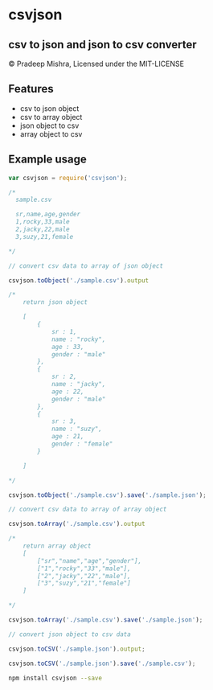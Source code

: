 csvjson
=======

csv to json and json to csv converter
-------------------------------------

&copy; Pradeep Mishra, Licensed under the MIT-LICENSE



Features
--------

* csv to json object
* csv to array object
* json object to csv
* array object to csv
 


Example usage
-------------

```javascript
var csvjson = require('csvjson');

/*
  sample.csv

  sr,name,age,gender
  1,rocky,33,male
  2,jacky,22,male
  3,suzy,21,female

*/

// convert csv data to array of json object 

csvjson.toObject('./sample.csv').output

/*
	return json object

	[
		{
			sr : 1,
			name : "rocky",
			age : 33,
			gender : "male"
		},
		{
			sr : 2,
			name : "jacky",
			age : 22,
			gender : "male"
		},
		{
			sr : 3,
			name : "suzy",
			age : 21,
			gender : "female"
		}

	]

*/

csvjson.toObject('./sample.csv').save('./sample.json');

// convert csv data to array of array object

csvjson.toArray('./sample.csv').output

/*
	return array object
	[
		["sr","name","age","gender"],
		["1","rocky","33","male"],
		["2","jacky","22","male"],
		["3","suzy","21","female"]
	]

*/

csvjson.toArray('./sample.csv').save('./sample.json');

// convert json object to csv data

csvjson.toCSV('./sample.json').output;

csvjson.toCSV('./sample.json').save('./sample.csv');

```

```bash
npm install csvjson --save
```
